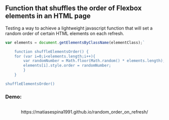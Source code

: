 ## Function that shuffles the order of Flexbox elements in an HTML page



Testing a way to achieve a lightweight javascript function that will set a random order of certain HTML elements on each refresh.

```javascript
var elements = document.getElementsByClassName(elementClass);`

    function shuffleElementsOrder() {
    for (var i=0;i<elements.length;i++){
        var randomNumber = Math.floor(Math.random() * elements.length);
        elements[i].style.order = randomNumber;
        }
    }

shuffleElementsOrder()
```


### Demo:

<p align="center">
<img src="https://media3.giphy.com/media/qNXln9YbYbHDggV6Bi/giphy.gif" alt="" /> 


</p>
<p align="center">
https://matiasespina1991.github.io/random_order_on_refresh/
</p>
